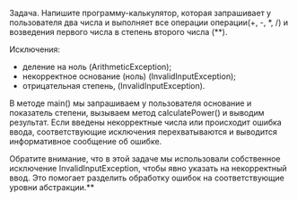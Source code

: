 Задача. Напишите программу-калькулятор, которая запрашивает у пользователя два числа и выполняет все операции операции(+, -, *, /) и возведения первого числа в степень второго числа (**). 

Исключения:
- деление на ноль (ArithmeticException);
- некорректное основание (ноль) (InvalidInputException);
- отрицательная степень, (InvalidInputException).

В методе main() мы запрашиваем у пользователя основание и показатель степени, вызываем метод calculatePower() и выводим результат. Если введены некорректные числа или происходит ошибка ввода, соответствующие исключения перехватываются и выводится информативное сообщение об ошибке.

Обратите внимание, что в этой задаче мы использовали собственное исключение InvalidInputException, чтобы явно указать на некорректный ввод. Это помогает разделить обработку ошибок на соответствующие уровни абстракции.**